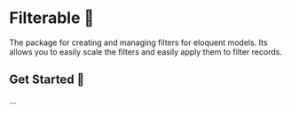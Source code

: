 
# Filterable 📝  
The package for creating and managing filters for eloquent models.
Its allows you to easily scale the filters and easily apply them to filter records.

## Get Started 🚀  
... 

